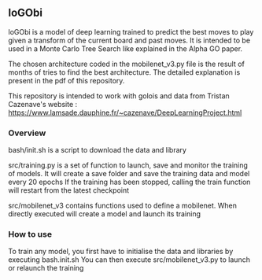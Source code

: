 ## loGObi 

loGObi is a model of deep learning trained to predict the best moves to play given a transform of the current board and past moves.
It is intended to be used in a Monte Carlo Tree Search like explained in the Alpha GO paper.

The chosen architecture coded in the mobilenet_v3.py file is the result of months of tries to find the best architecture.
The detailed explanation is present in the pdf of this repository.

This repository is intended to work with golois and data from Tristan Cazenave's website : https://www.lamsade.dauphine.fr/~cazenave/DeepLearningProject.html


### Overview

bash/init.sh is a script to download the data and library 

src/training.py is a set of function to launch, save and monitor the training of models. It will create a save folder and save the training data and model every 20 epochs
If the training has been stopped, calling the train function will restart from the latest checkpoint

src/mobilenet_v3 contains functions used to define a mobilenet. When directly executed will create a model and launch its training

### How to use

To train any model, you first have to initialise the data and libraries by executing bash.init.sh
You can then execute src/mobilenet_v3.py to launch or relaunch the training 
